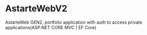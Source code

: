 # AstarteWebV2
AstarteWeb GEN2, portfolio application with auth to access private applications(ASP.NET CORE MVC | EF Core)

